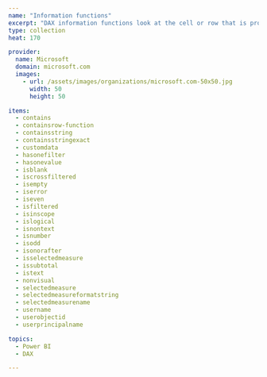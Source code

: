 ```yaml
---
name: "Information functions"
excerpt: "DAX information functions look at the cell or row that is provided as an argument and tells you whether the value matches the expected type. For example, the ISERROR function returns TRUE if the value that you reference contains an error."
type: collection
heat: 170

provider:
  name: Microsoft
  domain: microsoft.com
  images:
    - url: /assets/images/organizations/microsoft.com-50x50.jpg
      width: 50
      height: 50

items:
  - contains
  - containsrow-function
  - containsstring
  - containsstringexact
  - customdata
  - hasonefilter
  - hasonevalue
  - isblank
  - iscrossfiltered
  - isempty
  - iserror
  - iseven
  - isfiltered
  - isinscope
  - islogical
  - isnontext
  - isnumber
  - isodd
  - isonorafter
  - isselectedmeasure
  - issubtotal
  - istext
  - nonvisual
  - selectedmeasure
  - selectedmeasureformatstring
  - selectedmeasurename
  - username
  - userobjectid
  - userprincipalname

topics:
  - Power BI
  - DAX

---
```


